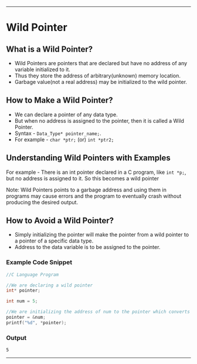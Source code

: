 <hr>

# Wild Pointer

## What is a Wild Pointer?
* Wild Pointers are pointers that are declared but have no address of any variable initialized to it.
* Thus they store the address of arbitrary(unknown) memory location. 
* Garbage value(not a real address) may be initialized to the wild pointer.

## How to Make a Wild Pointer?
* We can declare a pointer of any data type.
* But when no address is assigned to the pointer, then it is called a Wild Pointer.
* Syntax - `Data_Type* pointer_name;`. 
* For example - `char *ptr;` (or) `int *ptr2;`

## Understanding Wild Pointers with Examples
For example - There is an int pointer declared in a C program, like `int *p;`, but no address is assigned to it. So this becomes a wild pointer  

Note: Wild Pointers points to a garbage address and using them in programs may cause errors and the program to eventually crash without producing the desired output.

## How to Avoid a Wild Pointer?
* Simply initializing the pointer will make the pointer from a wild pointer to a pointer of a specific data type.
* Address to the data variable is to be assigned to the pointer.

### Example Code Snippet
```C
//C Language Program

//We are declaring a wild pointer
int* pointer; 

int num = 5;

//We are initializing the address of num to the pointer which converts it from wild pointer to an int pointer.
pointer = &num;
printf("%d", *pointer);
```

### Output
```
5
```

<hr>
